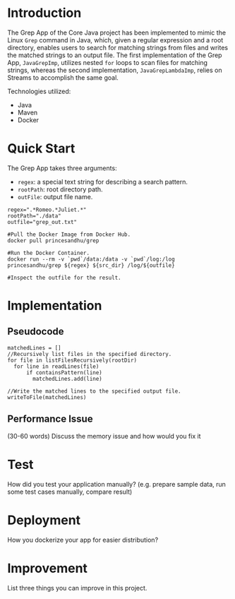 # Introduction
The Grep App of the Core Java project has been implemented to mimic the Linux `Grep` command in Java, which, given a regular expression and a root directory, enables users to search for matching strings from files and writes the matched strings to an output file. The first implementation of the Grep App, `JavaGrepImp`, utilizes nested `for` loops to scan files for matching strings, whereas the second implementation, `JavaGrepLambdaImp`, relies on Streams to accomplish the same goal. 

Technologies utilized:

- Java
- Maven
- Docker

# Quick Start

The Grep App takes three arguments:
- `regex`: a special text string for describing a search pattern.
- `rootPath`: root directory path.
- `outFile`: output file name.

```
regex=".*Romeo.*Juliet.*"
rootPath="./data"
outfile="grep_out.txt"

#Pull the Docker Image from Docker Hub.
docker pull princesandhu/grep

#Run the Docker Container.
docker run --rm -v `pwd`/data:/data -v `pwd`/log:/log princesandhu/grep ${regex} ${src_dir} /log/${outfile}

#Inspect the outfile for the result.
```

# Implementation
## Pseudocode
```
matchedLines = []
//Recursively list files in the specified directory.
for file in listFilesRecursively(rootDir)
  for line in readLines(file)
      if containsPattern(line)
        matchedLines.add(line)

//Write the matched lines to the specified output file.
writeToFile(matchedLines)
```

## Performance Issue
(30-60 words)
Discuss the memory issue and how would you fix it

# Test
How did you test your application manually? (e.g. prepare sample data, run some test cases manually, compare result)

# Deployment
How you dockerize your app for easier distribution?

# Improvement
List three things you can improve in this project.

